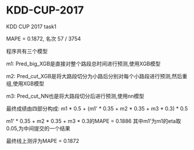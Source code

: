 # KDD-CUP-2017
KDD CUP 2017 task1

MAPE = 0.1872, 名次 57 / 3754

程序共有三个模型

m1: Pred_big_XGB是直接对整个路段总时间进行预测,使用XGB模型

m2: Pred_cut_XGB是将大路段切分为小路后分别对每个小路段进行预测,然后重组,使用XGB模型

m3: Pred_cut_NN也是将大路段切分后进行预测,使用nn模型


最终成绩由四部分构成:
m1 * 0.5 + (m1' * 0.35 + m2 * 0.35 + m3 * 0.3) * 0.5

m1' * 0.35 + m2 * 0.35 + m3 * 0.3的MAPE = 0.1886
其中m1'为m1的eta取0.05,为中间提交的一个结果

最终线上测评为MAPE = 0.1872
